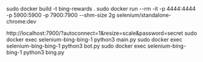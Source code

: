 sudo docker build -t bing-rewards .
sudo docker run --rm -it -p 4444:4444 -p 5900:5900 -p 7900:7900 --shm-size 2g selenium/standalone-chrome:dev

http://localhost:7900/?autoconnect=1&resize=scale&password=secret
sudo docker exec selenium-bing-bing-1 python3 main.py
sudo docker exec selenium-bing-bing-1 python3 bot.py
sudo docker exec selenium-bing-bing-1 python3 bing.py